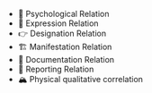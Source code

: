 - 💭 Psychological Relation
- 💬 Expression Relation
- 👉 Designation Relation
- 🏗️ Manifestation Relation
- 📝 Documentation Relation
- 📣 Reporting Relation
- 🏔️ Physical qualitative correlation
